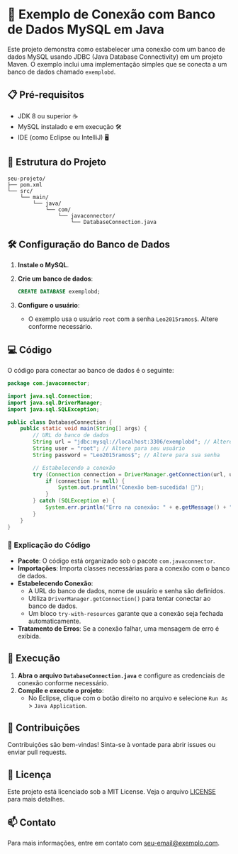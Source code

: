 # 🚀 Exemplo de Conexão com Banco de Dados MySQL em Java

Este projeto demonstra como estabelecer uma conexão com um banco de dados MySQL usando JDBC (Java Database Connectivity) em um projeto Maven. O exemplo inclui uma implementação simples que se conecta a um banco de dados chamado `exemplobd`.

## 📋 Pré-requisitos

- JDK 8 ou superior ☕
- MySQL instalado e em execução 🛠️
- IDE (como Eclipse ou IntelliJ) 🖥️

## 📂 Estrutura do Projeto

```
seu-projeto/
├── pom.xml
└── src/
    └── main/
        └── java/
            └── com/
                └── javaconnector/
                    └── DatabaseConnection.java
```

## 🛠️ Configuração do Banco de Dados

1. **Instale o MySQL**.
2. **Crie um banco de dados**:
   ```sql
   CREATE DATABASE exemplobd;
   ```

3. **Configure o usuário**:
   - O exemplo usa o usuário `root` com a senha `Leo2015ramos$`. Altere conforme necessário.

## 💻 Código

O código para conectar ao banco de dados é o seguinte:

```java
package com.javaconnector;

import java.sql.Connection;
import java.sql.DriverManager;
import java.sql.SQLException;

public class DatabaseConnection {
    public static void main(String[] args) {
        // URL do banco de dados
        String url = "jdbc:mysql://localhost:3306/exemplobd"; // Altere para o seu banco
        String user = "root"; // Altere para seu usuário
        String password = "Leo2015ramos$"; // Altere para sua senha

        // Estabelecendo a conexão
        try (Connection connection = DriverManager.getConnection(url, user, password)) {
            if (connection != null) {
                System.out.println("Conexão bem-sucedida! 🎉");
            }
        } catch (SQLException e) {
            System.err.println("Erro na conexão: " + e.getMessage() + " ❌");
        }
    }
}
```

### 📖 Explicação do Código

- **Pacote**: O código está organizado sob o pacote `com.javaconnector`.
- **Importações**: Importa classes necessárias para a conexão com o banco de dados.
- **Estabelecendo Conexão**:
  - A URL do banco de dados, nome de usuário e senha são definidos.
  - Utiliza `DriverManager.getConnection()` para tentar conectar ao banco de dados.
  - Um bloco `try-with-resources` garante que a conexão seja fechada automaticamente.
- **Tratamento de Erros**: Se a conexão falhar, uma mensagem de erro é exibida.

## 🏃 Execução

1. **Abra o arquivo `DatabaseConnection.java`** e configure as credenciais de conexão conforme necessário.
2. **Compile e execute o projeto**:
   - No Eclipse, clique com o botão direito no arquivo e selecione `Run As` > `Java Application`.

## 🤝 Contribuições

Contribuições são bem-vindas! Sinta-se à vontade para abrir issues ou enviar pull requests.

## 📜 Licença

Este projeto está licenciado sob a MIT License. Veja o arquivo [LICENSE](LICENSE) para mais detalhes.

## 📫 Contato

Para mais informações, entre em contato com [seu-email@exemplo.com](mailto:seu-email@exemplo.com).
